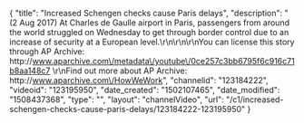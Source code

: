 {
    "title": "Increased Schengen checks cause Paris delays",
    "description": "(2 Aug 2017) At Charles de Gaulle airport in Paris, passengers from around the world struggled on Wednesday to get through border control due to an increase of security at a European level.\r\n\r\n\r\nYou can license this story through AP Archive: http:\/\/www.aparchive.com\/metadata\/youtube\/0ce257c3bb6795f6c916c71b8aa148c7 \r\nFind out more about AP Archive: http:\/\/www.aparchive.com\/HowWeWork",
    "channelid": "123184222",
    "videoid": "123195950",
    "date_created": "1502107465",
    "date_modified": "1508437368",
    "type": "",
    "layout": "channelVideo",
    "url": "\/c1\/increased-schengen-checks-cause-paris-delays\/123184222-123195950"
}
